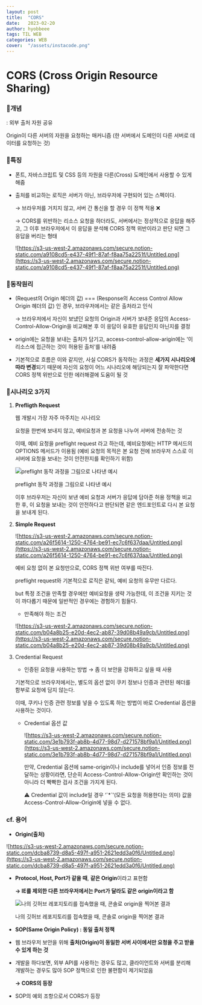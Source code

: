 ```yaml
---
layout: post
title:  "CORS"
date:   2023-02-20
author: hyobbeee
tags: TIL WEB 
categories: WEB
cover:  "/assets/instacode.png"
---
```


# CORS (Cross Origin Resource Sharing)

### 📍개념

: 외부 출처 자원 공유

Origin이 다른 서버의 자원을 요청하는 매커니즘 (한 서버에서 도메인이 다른 서버로 데이터를 요청하는 것)

### 📍특징

- 폰트, 자바스크립트 및 CSS 등의 자원을 다른(Cross) 도메인에서 사용할 수 있게 해줌
- 출처를 비교하는 로직은 서버가 아닌, 브라우저에 구현되어 있는 스펙이다.
    
    → 브라우저를 거치지 않고, 서버 간 통신을 할 경우 이 정책 적용 ❌
    
    → CORS를 위반하는 리소스 요청을 하더라도, 서버에서는 정상적으로 응답을 해주고, 그 이후 브라우저에서 이 응답을 분석해 CORS 정책 위반이라고 판단 되면 그 응답을 버리는 형태
    
    ![https://s3-us-west-2.amazonaws.com/secure.notion-static.com/a9108cd5-e437-49f1-87af-f8aa75a2251f/Untitled.png](https://s3-us-west-2.amazonaws.com/secure.notion-static.com/a9108cd5-e437-49f1-87af-f8aa75a2251f/Untitled.png)
    

### 📍동작원리

- (Request의 Origin 헤더의 값) === (Response의 Access Control Allow Origin 헤더의 값) 인 경우, 브라우저에서는 같은 출처라고 인식
    
    → 브라우저에서 자신이 보냈던 요청의 Origin과 서버가 보내준 응답의 Access-Control-Allow-Origin을 비교해본 후 이 응답이 유효한 응답인지 아닌지를 결정
    
- origin에는 요청을 보내는 출처가 담기고, access-control-allow-arigin에는 ‘이 리소스에 접근하는 것이 허용된 출처’를 내려줌
- 기본적으로 흐름은 이와 같지만, 사실 CORS가 동작하는 과정은 **세가지 시나리오에 따라 변경**되기 때문에 자신의 요청이 어느 시나리오에 해당되는지 잘 파악한다면 CORS 정책 위반으로 인한 에러해결에 도움이 될 것

### 📍시나리오 3가지

1. **Prefligth Request**
    
    웹 개발시 가장 자주 마주치는 시나리오
    
    요청을 한번에 보내지 않고, 예비요청과 본 요청을 나누어 서버에 전송하는 것
    
    이때, 예비 요청을 preflight request 라고 하는데, 예비요청에는 HTTP 메서드의 OPTIONS 메서드가 이용됨 
    (예비 요청의 목적은 본 요청 전에 브라우저 스스로 이 서버에 요청을 보내는 것이 안전한지를 확인하기 위함)
    
    ![preflight 동작 과정을 그림으로 나타낸 예시](https://s3-us-west-2.amazonaws.com/secure.notion-static.com/1158fbeb-2132-4643-8e3c-6a66db7e1f96/Untitled.png)
    
    preflight 동작 과정을 그림으로 나타낸 예시
    
    이후 브라우저는 자신이 보낸 예비 요청과 서버가 응답에 담아준 허용 정책을 비교한 후, 이 요청을 보내는 것이 안전하다고 판단되면 같은 엔드포인트로 다시 본 요청을 보내게 된다.
    
2. **Simple Request**
    
    ![https://s3-us-west-2.amazonaws.com/secure.notion-static.com/a26f5614-1250-4764-be91-ec7c6f637daa/Untitled.png](https://s3-us-west-2.amazonaws.com/secure.notion-static.com/a26f5614-1250-4764-be91-ec7c6f637daa/Untitled.png)
    
    예비 요청 없이 본 요청만으로, CORS 정책 위반 여부를 따진다.
    
    preflight request와 기본적으로 로직은 같되, 예비 요청의 유무만 다르다.
    
    but 특정 조건을 만족할 경우에만 예비요청을 생략 가능한데, 이 조건을 지키는 것이 까다롭기 때문에 일반적인 경우에는 경험하기 힘들다.
    
    - 만족해야 하는 조건
    
    ![https://s3-us-west-2.amazonaws.com/secure.notion-static.com/b04a8b25-e20d-4ec2-ab87-39d08b49a9cb/Untitled.png](https://s3-us-west-2.amazonaws.com/secure.notion-static.com/b04a8b25-e20d-4ec2-ab87-39d08b49a9cb/Untitled.png)
    
3. Credential Request
    - 인증된 요청을 사용하는 방법 → 좀 더 보안을 강화하고 싶을 때 사용
    
    기본적으로 브라우저에서는, 별도의 옵션 없이 쿠키 정보나 인증과 관련된 헤더를 함부로 요청에 담지 않는다. 
    
    이때, 쿠키나 인증 관련 정보를 넣을 수 있도록 하는 방법이 바로 Credential 옵션을 사용하는 것이다.
    
    - Credential 옵션 값
        
        ![https://s3-us-west-2.amazonaws.com/secure.notion-static.com/3e1b793f-ab8b-4d77-98d7-d271578bf9a1/Untitled.png](https://s3-us-west-2.amazonaws.com/secure.notion-static.com/3e1b793f-ab8b-4d77-98d7-d271578bf9a1/Untitled.png)
        
        만약, Credential 옵션에 same-origin이나 include를 넣어서 인증 정보를 전달하는 상황이라면, 단순히 Access-Control-Allow-Origin만 확인하는 것이 아니라 더 빡빡한 검사 조건을 가지게 된다.
        
        <aside>
        ⚠️  Credential 값이 include일 경우
         ‘`*`'(모든 요청을 허용한다는 의미) 값을 Access-Control-Allow-Origin에 넣을 수 없다.
        
        </aside>
        

### cf. 용어

- **Origin(출처)**

![https://s3-us-west-2.amazonaws.com/secure.notion-static.com/dcba8739-d8a5-497f-a951-2621edd3a0f6/Untitled.png](https://s3-us-west-2.amazonaws.com/secure.notion-static.com/dcba8739-d8a5-497f-a951-2621edd3a0f6/Untitled.png)

- **Protocol, Host, Port가 같을 때**, **같은 Origin**이라고 표현함
    
    **→ IE를 제외한 다른 브라우저에서는 Port가 달라도 같은 origin이라고 함**
    
    ![나의 깃허브 레포지토리를 접속했을 때, 콘솔로 origin을 찍어본 결과](https://s3-us-west-2.amazonaws.com/secure.notion-static.com/8b33ea27-988b-41c7-b3f4-87ee0d7bc700/Untitled.png)
    
    나의 깃허브 레포지토리를 접속했을 때, 콘솔로 origin을 찍어본 결과
    

- **SOP(Same Origin Policy) : 동일 출처 정책**

- 웹 브라우저 보안을 위해 **출처(Origin)이 동일한 서버 사이에서만 요청을 주고 받을 수 있게 하는 것**
- 개발을 하다보면, 외부 API를 사용하는 경우도 많고, 클라이언트와 서버를 분리해 개발하는 경우도 많아 SOP 정책으로 인한 불편함이 제기되었음

    **→ CORS의 등장**

- SOP의 예외 조항으로서 CORS가 등장